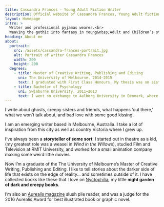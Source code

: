 ```yaml
---
title: Cassandra Frances - Young Adult Fiction Writer
description: Official website of Cassandra Frances, Young Adult fiction writer.
layout: Homepage
intro: >
  Writer and professional pyjamas wearer.<br>
  Weaving the gothic into fantasy in Young&nbsp;Adult and Children’s stories.
heading: About me
about:
  portrait:
    src: /assets/cassandra-frances-portrait.jpg
    alt: Portrait of writer Cassandra Frances
    width: 200
    height: 200
  degrees:
    - title: Master of Creative Writing, Publishing and Editing
      uni: The University of Melbourne, 2014–2015
      text: I graduated with First Class Honours. My thesis was on sisterhood in gothic fiction.
    - title: Bachelor of Psychology
      uni: Swinburne University, 2011–2013
      text: I went on exchange to Aalborg University in Denmark, where I studied Metafiction and Twentieth-Century Literature.
---
```


I write about ghosts, creepy sisters and friends, what happens ‘out there,’ what we won’t talk about, and bad love with some good kissing.

I am an emerging writer based in Melbourne, Australia. I take a lot of inspiration from this city as well as country Victoria where I grew up.

I’ve always been a **storyteller of some sort**. I started out in theatre as a kid, (my greatest role was a weasel in _Wind in the Willows_), studied Film and Television at RMIT University, and worked for a small animation company making some weird little movies.

Now I’m a graduate of the The University of Melbourne’s Master of Creative Writing, Publishing and Editing. I like to tell stories about the darker side of life that exists on the edge of reality... and sometimes outside of it. I have collected books like these that I love on [Nyctophilia](/nyctophilia), my little **night garden of dark and creepy books**.

I’m also an [Aurealis magazine](https://aurealis.com.au/) slush pile reader, and was a judge for the 2016 Aurealis Award for best illustrated book or graphic novel.
